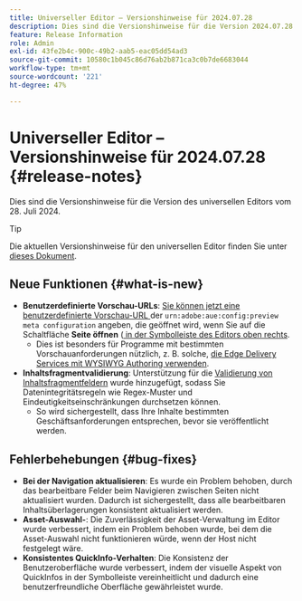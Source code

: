 ```yaml
---
title: Universeller Editor – Versionshinweise für 2024.07.28
description: Dies sind die Versionshinweise für die Version 2024.07.28 des universellen Editors.
feature: Release Information
role: Admin
exl-id: 43fe2b4c-900c-49b2-aab5-eac05dd54ad3
source-git-commit: 10580c1b045c86d76ab2b871ca3c0b7de6683044
workflow-type: tm+mt
source-wordcount: '221'
ht-degree: 47%

---
```


# Universeller Editor – Versionshinweise für 2024.07.28 {#release-notes}

Dies sind die Versionshinweise für die Version des universellen Editors vom 28. Juli 2024.

>[!TIP]
>
>Die aktuellen Versionshinweise für den universellen Editor finden Sie unter [dieses Dokument](/help/release-notes/universal-editor/current.md).

## Neue Funktionen {#what-is-new}

* **Benutzerdefinierte Vorschau-URLs**: [Sie können jetzt eine benutzerdefinierte Vorschau-URL ](/help/implementing/universal-editor/customizing.md#custom-preview-urls) der `urn:adobe:aue:config:preview meta configuration` angeben, die geöffnet wird, wenn Sie auf die Schaltfläche **Seite öffnen** ([ in der Symbolleiste des Editors oben rechts](/help/sites-cloud/authoring/universal-editor/navigation.md#universal-editor-toolbar).
   * Dies ist besonders für Programme mit bestimmten Vorschauanforderungen nützlich, z. B. solche, [die Edge Delivery Services mit WYSIWYG Authoring verwenden](/help/edge/wysiwyg-authoring/authoring.md).
* **Inhaltsfragmentvalidierung**: Unterstützung für die [Validierung von Inhaltsfragmentfeldern](/help/assets/content-fragments/content-fragments-models.md#validation) wurde hinzugefügt, sodass Sie Datenintegritätsregeln wie Regex-Muster und Eindeutigkeitseinschränkungen durchsetzen können.
   * So wird sichergestellt, dass Ihre Inhalte bestimmten Geschäftsanforderungen entsprechen, bevor sie veröffentlicht werden.

## Fehlerbehebungen {#bug-fixes}

* **Bei der Navigation aktualisieren**: Es wurde ein Problem behoben, durch das bearbeitbare Felder beim Navigieren zwischen Seiten nicht aktualisiert wurden. Dadurch ist sichergestellt, dass alle bearbeitbaren Inhaltsüberlagerungen konsistent aktualisiert werden.
* **Asset-Auswahl-**: Die Zuverlässigkeit der Asset-Verwaltung im Editor wurde verbessert, indem ein Problem behoben wurde, bei dem die Asset-Auswahl nicht funktionieren würde, wenn der Host nicht festgelegt wäre.
* **Konsistentes QuickInfo-Verhalten**: Die Konsistenz der Benutzeroberfläche wurde verbessert, indem der visuelle Aspekt von QuickInfos in der Symbolleiste vereinheitlicht und dadurch eine benutzerfreundliche Oberfläche gewährleistet wurde.
